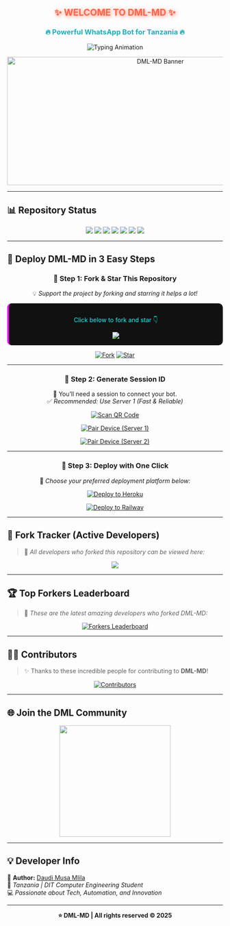 <h2 align="center" style="color:#FF6347; text-shadow: 2px 2px 8px rgba(255,99,71,0.8);">
✨ WELCOME TO DML-MD ✨
</h2>

<h3 align="center" style="color:#1BAFBA; font-weight:bold;">
🔥 Powerful WhatsApp Bot for Tanzania 🔥
</h3>

<p align="center">
  <img src="https://readme-typing-svg.herokuapp.com?font=Fira+Code&weight=600&size=26&duration=3000&pause=1000&color=FF6347&center=true&width=900&height=100&lines=HELLO+WORLD!+👋;MEET+DML-MD+🤖;ADVANCED+WHATSAPP+BOT+EXPERIENCE+⚡;MADE+WITH+PASSION+BY+DML+💻;OFFICIALLY+TANZANIAN+BOT+🎉" alt="Typing Animation">
</p>

<p align="center">
  <img alt="DML-MD Banner" width="700" height="300" src="https://files.catbox.moe/juhq1l.jpg">
</p>

---

## 📊 Repository Status

<p align="center">
  <img src="https://img.shields.io/github/stars/MLILA17/DML-MD?label=Stars&style=flat-square&color=yellow" />
  <img src="https://img.shields.io/github/forks/MLILA17/DML-MD?label=Forks&style=flat-square&color=green" />
  <img src="https://img.shields.io/github/issues/MLILA17/DML-MD?label=Issues&style=flat-square&color=orange" />
  <img src="https://img.shields.io/github/pull-requests/MLILA17/DML-MD?label=Pull%20Requests&style=flat-square&color=blue" />
  <img src="https://img.shields.io/github/last-commit/MLILA17/DML-MD?label=Last%20Commit&style=flat-square&color=red" />
  <img src="https://img.shields.io/github/languages/top/MLILA17/DML-MD?label=Main%20Language&style=flat-square&color=purple" />
  <img src="https://img.shields.io/github/license/MLILA17/DML-MD?label=License&style=flat-square&color=lightgrey" />
</p>

---

## 🚀 Deploy DML-MD in 3 Easy Steps

<div align="center">

### 🔹 Step 1: Fork & Star This Repository

💡 *Support the project by forking and starring  it helps a lot!*

<div style="background:#111111; padding:15px; border-radius:10px; border-left:4px solid #FF00FF;">
  <p style="color:#00FFFF;">Click below to fork and star 👇</p>
  <a href='https://github.com/MLILA17/DML-MD/fork' target="_blank">
    <img src='https://img.shields.io/badge/FORK_REPOSITORY-008000?style=for-the-badge&logo=github&logoColor=white&labelColor=000000'/>
  </a>
</div>

[![Fork](https://img.shields.io/github/forks/MLILA17/DML-MD?label=Fork&style=for-the-badge&logo=github)](https://github.com/MLILA17/DML-MD/fork)
[![Star](https://img.shields.io/github/stars/MLILA17/DML-MD?label=Star&style=for-the-badge&logo=github)](https://github.com/MLILA17/DML-MD/stargazers)

---

### 🔹 Step 2: Generate Session ID

📱 You’ll need a session to connect your bot.  
✅ *Recommended: Use Server 1 (Fast & Reliable)*

[![Scan QR Code](https://img.shields.io/badge/🔍_SCAN_QR-FF6347?style=for-the-badge&logo=qr-code&logoColor=white)](https://dml-sessionsite.onrender.com/qr)

[![Pair Device (Server 1)](https://img.shields.io/badge/⚡_SERVER_1-8A2BE2?style=for-the-badge&logo=windows&logoColor=white)](https://dml-sessionsite.onrender.com/)

[![Pair Device (Server 2)](https://img.shields.io/badge/🚀_SERVER_2-4CAF50?style=for-the-badge&logo=link&logoColor=white)](https://two-vz60.onrender.com)

---

### 🔹 Step 3: Deploy with One Click

🚀 *Choose your preferred deployment platform below:*

[![Deploy to Heroku](https://img.shields.io/badge/DEPLOY_TO_HEROKU-430098?style=for-the-badge&logo=heroku&logoColor=white)](https://verify-dmlbot.vercel.app)

[![Deploy to Railway](https://img.shields.io/badge/DEPLOY_TO_RAILWAY-0B0B45?style=for-the-badge&logo=railway&logoColor=white)](https://railway.com/new)

</div>

---

## 👥 Fork Tracker (Active Developers)

> 🧠 *All developers who forked this repository can be viewed here:*

<p align="center">
  <a href="https://github.com/MLILA17/DML-MD/network/members" target="_blank">
    <img src="https://img.shields.io/badge/View_All_Forkers-24292E?style=for-the-badge&logo=github&logoColor=white">
  </a>
</p>

---

## 🏆 Top Forkers Leaderboard

> 🌟 *These are the latest amazing developers who forked DML-MD:*

<p align="center">
  <a href="https://github.com/MLILA17/DML-MD/network/members">
    <img src="https://reporoster.com/forks/MLILA17/DML-MD" alt="Forkers Leaderboard" />
  </a>
</p>

---

## 🧑‍💻 Contributors

> ✨ Thanks to these incredible people for contributing to **DML-MD**!

<p align="center">
  <a href="https://github.com/MLILA17/DML-MD/graphs/contributors">
    <img src="https://contrib.rocks/image?repo=MLILA17/DML-MD" alt="Contributors" />
  </a>
</p>

---

## 🌐 Join the DML Community

<p align="center">
  <a href="https://whatsapp.com/channel/0029VbBTnYe4yltFjGWi8K1g" target="_blank">
    <img src="https://img.shields.io/badge/WHATSAPP_CHANNEL-075E54?style=for-the-badge&logo=whatsapp&logoColor=white" width="260">
  </a>
</p>

---

## 💡 Developer Info

👤 **Author:** [Daudi Musa Mlila](https://github.com/MLILA17)  
📍 *Tanzania | DIT Computer Engineering Student*  
💻 *Passionate about Tech, Automation, and Innovation*

---

<p align="center">
  <b>⭐ DML-MD | All rights reserved © 2025</b>
</p>
